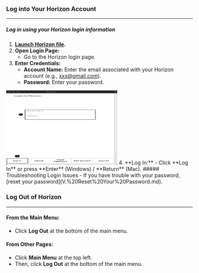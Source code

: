 ### Log into Your Horizon Account
__________________________________
##### Log in using your Horizon login information

1. **[Launch Horizon file](I.%20Launch%20Horizon%20File.md).**
2. **Open Login Page:**
    - Go to the Horizon login page.
3. **Enter Credentials:**
    - **Account Name:** Enter the email associated with your Horizon account (e.g., xxx@gmail.com).
    - **Password:** Enter your password.

<img src="https://github.com/Fx-Professional-Services/HorizonDocs/blob/main/assets/3_log_in.png" width="300" height="200">
4. **Log In:**
    - Click **Log In** or press **Enter** (Windows) / **Return** (Mac).
##### Troubleshooting Login Issues
- If you have trouble with your password, [reset your password](V.%20Reset%20Your%20Password.md).

### Log Out of Horizon
___________________
#### From the Main Menu:
- Click **Log Out** at the bottom of the main menu.
#### From Other Pages:
- Click **Main Menu** at the top left.
- Then, click **Log Out** at the bottom of the main menu.
